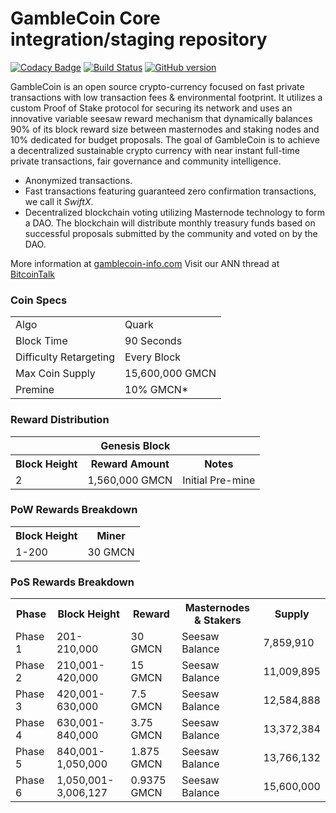 GambleCoin Core integration/staging repository
=====================================

[![Codacy Badge](https://api.codacy.com/project/badge/Grade/ffd48c6acd3a4fe1a1dbae5c5bcb3f2e)](https://app.codacy.com/app/CineXMike/GambleCoin?utm_source=github.com&utm_medium=referral&utm_content=GambleCoin-Project/GambleCoin&utm_campaign=Badge_Grade_Dashboard)
[![Build Status](https://travis-ci.org/GambleCoin-Project/GambleCoin.svg?branch=master)](https://travis-ci.org/GambleCoin-Project/GambleCoin) [![GitHub version](https://badge.fury.io/gh/GambleCoin-Project%2Fgamblecoin.svg)](https://badge.fury.io/gh/GambleCoin-Project%2Fgamblecoin)

GambleCoin is an open source crypto-currency focused on fast private transactions with low transaction fees & environmental footprint.  It utilizes a custom Proof of Stake protocol for securing its network and uses an innovative variable seesaw reward mechanism that dynamically balances 90% of its block reward size between masternodes and staking nodes and 10% dedicated for budget proposals. The goal of GambleCoin is to achieve a decentralized sustainable crypto currency with near instant full-time private transactions, fair governance and community intelligence.
- Anonymized transactions.
- Fast transactions featuring guaranteed zero confirmation transactions, we call it _SwiftX_.
- Decentralized blockchain voting utilizing Masternode technology to form a DAO. The blockchain will distribute monthly treasury funds based on successful proposals submitted by the community and voted on by the DAO.

More information at [gamblecoin-info.com](http://www.gamblecoin-info.com) Visit our ANN thread at [BitcoinTalk](https://bitcointalk.org/index.php?topic=3256681.0)

### Coin Specs
<table>
<tr><td>Algo</td><td>Quark</td></tr>
<tr><td>Block Time</td><td>90 Seconds</td></tr>
<tr><td>Difficulty Retargeting</td><td>Every Block</td></tr>
<tr><td>Max Coin Supply</td><td>15,600,000 GMCN</td></tr>
<tr><td>Premine</td><td>10% GMCN*</td></tr>
</table>

### Reward Distribution

<table>
<th colspan=4>Genesis Block</th>
<tr><th>Block Height</th><th>Reward Amount</th><th>Notes</th></tr>
<tr><td>2</td><td>1,560,000 GMCN</td><td>Initial Pre-mine</td></tr>
</table>

### PoW Rewards Breakdown

<table>
<th>Block Height</th><th>Miner</th>
<tr><td>1-200</td><td>30 GMCN</td></tr>
</table>

### PoS Rewards Breakdown

<table>
  <th>Phase</th><th>Block Height</th><th>Reward</th><th>Masternodes & Stakers</th><th>Supply</th>
  <tr><td>Phase 1</td><td>201-210,000</td><td>30 GMCN</td><td>Seesaw Balance</td><td>7,859,910</td></tr>
<tr><td>Phase 2</td><td>210,001-420,000</td><td>15 GMCN</td><td>Seesaw Balance</td><td>11,009,895</td></tr>
<tr><td>Phase 3</td><td>420,001-630,000</td><td>7.5 GMCN</td><td>Seesaw Balance</td><td>12,584,888</td></tr>
<tr><td>Phase 4</td><td>630,001-840,000</td><td>3.75 GMCN</td><td>Seesaw Balance</td><td>13,372,384</td></tr>
<tr><td>Phase 5</td><td>840,001-1,050,000</td><td>1.875 GMCN</td><td>Seesaw Balance</td><td>13,766,132</td></tr>
<tr><td>Phase 6</td><td>1,050,001-3,006,127</td><td>0.9375 GMCN</td><td>Seesaw Balance</td><td>15,600,000</td></tr>
</table>
